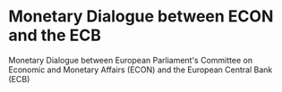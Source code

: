 # Monetary Dialogue between ECON and the ECB
Monetary Dialogue between European Parliament's Committee on Economic and Monetary Affairs (ECON) and the European Central Bank (ECB)
